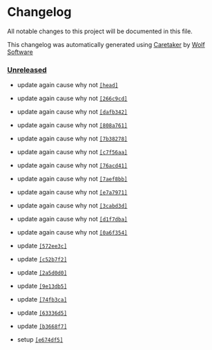 # Changelog

All notable changes to this project will be documented in this file.


This changelog was automatically generated using [Caretaker](https://github.com/DevelopersToolbox/caretaker) by [Wolf Software](https://github.com/WolfSoftware)

### [Unreleased](https://github.com/DevelopersToolbox/label-test/commits/master)

- update again cause why not [`[head]`](https://github.com/DevelopersToolbox/label-test/commit/)

- update again cause why not [`[266c9cd]`](https://github.com/DevelopersToolbox/label-test/commit/266c9cde0401be9650de2b5307c9374e9a492ba2)

- update again cause why not [`[dafb342]`](https://github.com/DevelopersToolbox/label-test/commit/dafb342c732ed3ca6ec53aa72cc6a11f53766f9b)

- update again cause why not [`[808a761]`](https://github.com/DevelopersToolbox/label-test/commit/808a76141be9d74faca9cb50ede3522554c147c3)

- update again cause why not [`[7b38278]`](https://github.com/DevelopersToolbox/label-test/commit/7b3827819fff41d32c55676865962afcf6169da8)

- update again cause why not [`[c7f56aa]`](https://github.com/DevelopersToolbox/label-test/commit/c7f56aa49305e8bc44b4ebfbf6134f17b18d52df)

- update again cause why not [`[76acd41]`](https://github.com/DevelopersToolbox/label-test/commit/76acd417393e9490a94e892fd164907e05849b1b)

- update again cause why not [`[7aef8bb]`](https://github.com/DevelopersToolbox/label-test/commit/7aef8bb93231c540dc8cab5dd6aa87ce3227ca48)

- update again cause why not [`[e7a7971]`](https://github.com/DevelopersToolbox/label-test/commit/e7a7971ffadc110e2b8340100c42c3cd256a49d1)

- update again cause why not [`[3cabd3d]`](https://github.com/DevelopersToolbox/label-test/commit/3cabd3da9295efaae57df5db206660c1cef33171)

- update again cause why not [`[d1f7dba]`](https://github.com/DevelopersToolbox/label-test/commit/d1f7dba67710bd4ac47a6419ad89ca3049acda56)

- update again cause why not [`[0a6f354]`](https://github.com/DevelopersToolbox/label-test/commit/0a6f35420c1ee9c5c523c6e833cd28e2b8308bda)

- update [`[572ee3c]`](https://github.com/DevelopersToolbox/label-test/commit/572ee3c696939940ca90ad6c899a1b5852f03486)

- update [`[c52b7f2]`](https://github.com/DevelopersToolbox/label-test/commit/c52b7f2a8ebef373d7785c73c070dca46a749775)

- update [`[2a5d0d0]`](https://github.com/DevelopersToolbox/label-test/commit/2a5d0d08826708939d280d0ac5c9b39edfcbb984)

- update [`[9e13db5]`](https://github.com/DevelopersToolbox/label-test/commit/9e13db5c3e91f35cf1fd9d673086a59b3029d511)

- update [`[74fb3ca]`](https://github.com/DevelopersToolbox/label-test/commit/74fb3cae89478530cc804cc9d29036e8fa4fc752)

- update [`[63336d5]`](https://github.com/DevelopersToolbox/label-test/commit/63336d5579b69787b5aea09d04f3c2d8005baf7b)

- update [`[b3668f7]`](https://github.com/DevelopersToolbox/label-test/commit/b3668f737d299f7d4b93c4b65fe21764c9481cd1)

- setup [`[e674df5]`](https://github.com/DevelopersToolbox/label-test/commit/e674df569f4b4e56c45c1dbf730520c2ff431e35)


